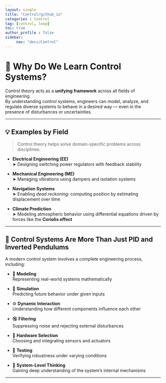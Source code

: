 ```yaml
---
layout: single
title: "Control/github_io"
categories : Control 
tag: [control, loop]
toc: true
author_profile : false
sidebar:
     nav: "docs/Control"
---
```


### 

# 🔧 Why Do We Learn Control Systems?

Control theory acts as a **unifying framework** across all fields of engineering.  
By understanding control systems, engineers can model, analyze, and regulate diverse systems to behave in a desired way — even in the presence of disturbances or uncertainties.

---

## 💡 Examples by Field

> Control theory helps solve domain-specific problems across disciplines:

- **Electrical Engineering (EE)**  
  ➤ Designing switching power regulators with feedback stability

- **Mechanical Engineering (ME)**  
  ➤ Managing vibrations using dampers and isolation systems

- **Navigation Systems**  
  ➤ Enabling *dead reckoning*: computing position by estimating displacement over time

- **Climate Prediction**  
  ➤ Modeling atmospheric behavior using differential equations driven by forces like the **Coriolis effect**

---

## 🧠 Control Systems Are More Than Just PID and Inverted Pendulums

A modern control system involves a complete engineering process, including:

- 📐 **Modeling**  
  Representing real-world systems mathematically

- 🔁 **Simulation**  
  Predicting future behavior under given inputs

- ⚙️ **Dynamic Interaction**  
  Understanding how different components influence each other

- 🔇 **Filtering**  
  Suppressing noise and rejecting external disturbances

- 🧩 **Hardware Selection**  
  Choosing and integrating sensors and actuators

- 🧪 **Testing**  
  Verifying robustness under varying conditions

- 🧠 **System-Level Thinking**  
  Gaining deep understanding of the system’s internal mechanisms

---

